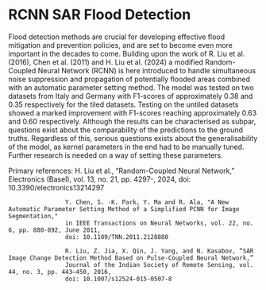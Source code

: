 # RCNN SAR Flood Detection

Flood detection methods are crucial for developing effective flood mitigation and prevention policies, and are set to become even more important in the decades to come. Building upon the work of R. Liu et al. (2016), Chen et al. (2011) and H. Liu et al. (2024) a modified Random-Coupled Neural Network (RCNN) is here introduced to handle simultaneous noise suppression and propagation of potentially flooded areas combined with an automatic parameter setting method. The model was tested on two datasets from Italy and Germany with F1-scores of approximately 0.38 and 0.35 respectively for the tiled datasets. Testing on the untiled datasets showed a marked improvement with F1-scores reaching approximately 0.63 and 0.60 respectively. Although the results can be characterised as subpar, questions exist about the comparability of the predictions to the ground truths. Regardless of this, serious questions exists about the generalisability of the model, as kernel parameters in the end had to be manually tuned. Further research is needed on a way of setting these parameters.

Primary references: H. Liu et al., “Random-Coupled Neural Network,” 
                    Electronics (Basel), vol. 13, no. 21, pp. 4297-, 2024, 
                    doi: 10.3390/electronics13214297

                    Y. Chen, S. -K. Park, Y. Ma and R. Ala, "A New Automatic Parameter Setting Method of a Simplified PCNN for Image Segmentation," 
                    in IEEE Transactions on Neural Networks, vol. 22, no. 6, pp. 880-892, June 2011, 
                    doi: 10.1109/TNN.2011.2128880

                    R. Liu, Z. Jia, X. Qin, J. Yang, and N. Kasabov, “SAR Image Change Detection Method Based on Pulse-Coupled Neural Network,” 
                    Journal of the Indian Society of Remote Sensing, vol. 44, no. 3, pp. 443–450, 2016, 
                    doi: 10.1007/s12524-015-0507-8
